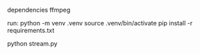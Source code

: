 dependencies
ffmpeg

run:
python -m venv .venv
source .venv/bin/activate
pip install -r requirements.txt

python stream.py
